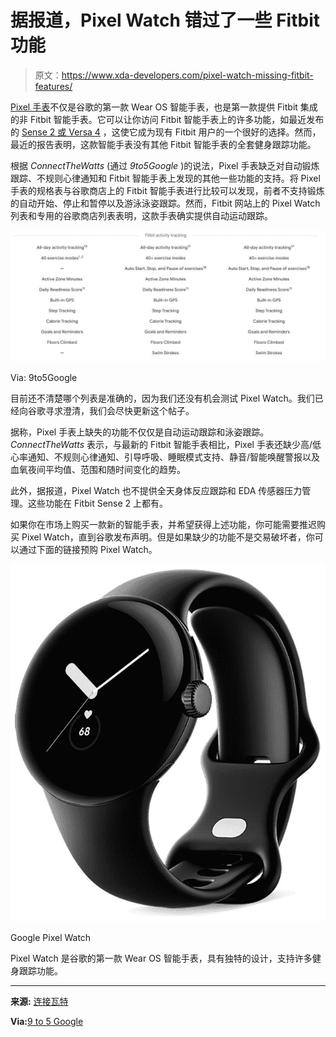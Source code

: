 # 据报道，Pixel Watch 错过了一些 Fitbit 功能

> 原文：<https://www.xda-developers.com/pixel-watch-missing-fitbit-features/>

[Pixel 手表](https://www.xda-developers.com/google-pixel-watch-hands-on/)不仅是谷歌的第一款 Wear OS 智能手表，也是第一款提供 Fitbit 集成的非 Fitbit 智能手表。它可以让你访问 Fitbit 智能手表上的许多功能，如最近发布的 [Sense 2 或 Versa 4](https://www.xda-developers.com/fitbit-announces-the-sense-2-inspire-3-and-versa-4/) ，这使它成为现有 Fitbit 用户的一个很好的选择。然而，最近的报告表明，这款智能手表没有其他 Fitbit 智能手表的全套健身跟踪功能。

根据 *ConnectTheWatts* (通过 *9to5Google* )的说法，Pixel 手表缺乏对自动锻炼跟踪、不规则心律通知和 Fitbit 智能手表上发现的其他一些功能的支持。将 Pixel 手表的规格表与谷歌商店上的 Fitbit 智能手表进行比较可以发现，前者不支持锻炼的自动开始、停止和暂停以及游泳泳姿跟踪。然而，Fitbit 网站上的 Pixel Watch 列表和专用的谷歌商店列表表明，这款手表确实提供自动运动跟踪。

 <picture>![Pixel Watch and Fitbit smartwatches feature comparison screenshot.](img/eaafa91bde0cceee992b0abe9a8e1241.png)</picture> 

Via: 9to5Google

目前还不清楚哪个列表是准确的，因为我们还没有机会测试 Pixel Watch。我们已经向谷歌寻求澄清，我们会尽快更新这个帖子。

据称，Pixel 手表上缺失的功能不仅仅是自动运动跟踪和泳姿跟踪。 *ConnectTheWatts* 表示，与最新的 Fitbit 智能手表相比，Pixel 手表还缺少高/低心率通知、不规则心律通知、引导呼吸、睡眠模式支持、静音/智能唤醒警报以及血氧夜间平均值、范围和随时间变化的趋势。

此外，据报道，Pixel Watch 也不提供全天身体反应跟踪和 EDA 传感器压力管理。这些功能在 Fitbit Sense 2 上都有。

如果你在市场上购买一款新的智能手表，并希望获得上述功能，你可能需要推迟购买 Pixel Watch，直到谷歌发布声明。但是如果缺少的功能不是交易破坏者，你可以通过下面的链接预购 Pixel Watch。

 <picture>![The Pixel Watch is Google's first Wear OS smartwatch featuring a unique design and support for a host of fitness tracking features.](img/2de2c0b60d9fb812f73d0958b948548e.png)</picture> 

Google Pixel Watch

Pixel Watch 是谷歌的第一款 Wear OS 智能手表，具有独特的设计，支持许多健身跟踪功能。

* * *

**来源:** [连接瓦特](https://connectthewatts.com/2022/10/06/the-pixel-watch-reveal/)

**Via:**[9 to 5 Google](https://9to5google.com/2022/10/07/pixel-watch-fitbit-automatic-workout/)
